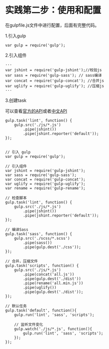 # 实践第二步：使用和配置

在gulpfile.js文件中进行配置，后面有完整代码。

1.引入gulp

```
var gulp = require('gulp');
```

2.引入组件

```
···
var jshint = require('gulp-jshint');//校验js
var sass = require('gulp-sass'); // sass编译
var concat = require('gulp-concat'); //合并js
var uglify = require('gulp-uglify'); //压缩js
···
```
3.创建task

可以查看[官方的API](https://github.com/gulpjs/gulp/tree/master/docs)或者[中文API](http://www.gulpjs.com.cn/docs/api/)


```
gulp.task('lint', function() {
    gulp.src('./js/*.js')
        .pipe(jshint())
        .pipe(jshint.reporter('default'));
});


```












```
// 引入 gulp
var gulp = require('gulp'); 

// 引入组件
var jshint = require('gulp-jshint');
var sass = require('gulp-sass');
var concat = require('gulp-concat');
var uglify = require('gulp-uglify');
var rename = require('gulp-rename');

// 检查脚本
gulp.task('lint', function() {
    gulp.src('./js/*.js')
        .pipe(jshint())
        .pipe(jshint.reporter('default'));
});

// 编译Sass
gulp.task('sass', function() {
    gulp.src('./scss/*.scss')
        .pipe(sass())
        .pipe(gulp.dest('./css'));
});

// 合并，压缩文件
gulp.task('scripts', function() {
    gulp.src('./js/*.js')
        .pipe(concat('all.js'))
        .pipe(gulp.dest('./dist'))
        .pipe(rename('all.min.js'))
        .pipe(uglify())
        .pipe(gulp.dest('./dist'));
});

// 默认任务
gulp.task('default', function(){
    gulp.run('lint', 'sass', 'scripts');

    // 监听文件变化
    gulp.watch('./js/*.js', function(){
        gulp.run('lint', 'sass', 'scripts');
    });
});
```